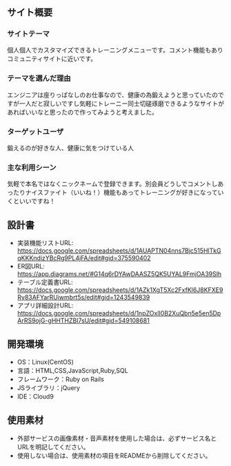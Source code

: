 # <WorkoutMenu>

## サイト概要
### サイトテーマ
個人個人でカスタマイズできるトレーニングメニューです。コメント機能もありコミュニティサイトに近いです。

### テーマを選んだ理由
エンジニアは座りっぱなしのお仕事なので、健康の為鍛えようと思っていたのですが一人だと寂しいですし気軽にトレーニー同士切磋琢磨できるようなサイトがあればいいなと思ったので作ってみようと考えました。

### ターゲットユーザ
鍛えるのが好きな人、健康に気をつけている人

### 主な利用シーン
気軽で本名ではなくニックネームで登録できます。別会員どうしでコメントしあったりナイスファイト（いいね！）機能もあってトレーニングが好きになっていくといいですね！

## 設計書
- 実装機能リストURL: https://docs.google.com/spreadsheets/d/1AUAPTN04nns7Bjc515HlTkGqKKKndizYBcRg9PL4jFA/edit#gid=375590402
- ER図URL: https://app.diagrams.net/#G14q6rDYAwDAASZ5QK5UYAL9FmjOA39Slh
- テーブル定義書URL:  https://docs.google.com/spreadsheets/d/1AZk1XgT5Xc2FxfKl6J8KFXE9Ry83AFYarRUiwmbrt5s/edit#gid=1243549839
- アプリ詳細設計URL:  https://docs.google.com/spreadsheets/d/1npZOxlI0B2XuQbn5e5en5DpArRS9ojG-gHHTHZBI7sU/edit#gid=549108681

## 開発環境
- OS：Linux(CentOS)
- 言語：HTML,CSS,JavaScript,Ruby,SQL
- フレームワーク：Ruby on Rails
- JSライブラリ：jQuery
- IDE：Cloud9

## 使用素材
- 外部サービスの画像素材・音声素材を使用した場合は、必ずサービス名とURLを明記してください。
- 使用しない場合は、使用素材の項目をREADMEから削除してください。
